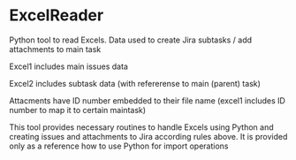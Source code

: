 # ExcelReader
 
Python tool to read Excels.  Data used to create Jira subtasks / add attachments to main task


Excel1 includes main issues data

Excel2 includes subtask data (with refererense to main (parent) task)

Attacments have ID number embedded to their file name (excel1 includes ID number to map it to certain maintask)




This tool provides necessary routines to handle Excels using Python and creating issues and attachments to Jira according rules above. It is provided only as a reference how to use Python for import operations



